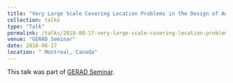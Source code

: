 ```yaml
---
title: "Very Large Scale Covering Location Problems in the Design of Advanced Metering Infrastructure"
collection: talks
type: "Talk"
permalink: /talks/2018-08-17-very-large-scale-covering-location-problems-in-the-design-of-advanced-metering-infrastructure
venue: "GERAD Seminar"
date: 2018-08-17
location: " Montreal, Canada"
---
```


This talk was part of [GERAD Seminar](https://www.gerad.ca/en/events/1608).